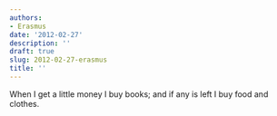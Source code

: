 ```yaml
---
authors:
- Erasmus
date: '2012-02-27'
description: ''
draft: true
slug: 2012-02-27-erasmus
title: ''
---
```

When I get a little money I buy books; and if any is left I buy food and clothes.



